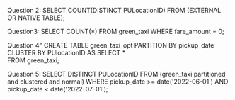 Question 2:
SELECT COUNT(DISTINCT PULocationID) FROM (EXTERNAL OR NATIVE TABLE);

Question3:
SELECT COUNT(*) FROM green_taxi WHERE fare_amount = 0;

Question 4"
CREATE TABLE green_taxi_opt
PARTITION BY pickup_date
CLUSTER BY PUlocationID
AS
SELECT
  *  
FROM
  green_taxi;

Question 5:
SELECT DISTINCT PULocationID
FROM (green_taxi partitioned and clustered and normal)
WHERE pickup_date >= date('2022-06-01')
  AND pickup_date < date('2022-07-01');

